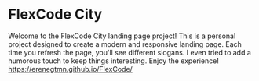 # FlexCode City
Welcome to the FlexCode City landing page project! This is a personal project designed to create a modern and responsive landing page. Each time you refresh the page, you'll see different slogans. I even tried to add a humorous touch to keep things interesting. Enjoy the experience!
<br>https://erenegtmn.github.io/FlexCode/

